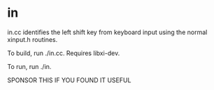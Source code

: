 # in

in.cc identifies the left shift key from keyboard input using the normal xinput.h routines.

To build, run ./in.cc. Requires libxi-dev.

To run, run ./in.

SPONSOR THIS IF YOU FOUND IT USEFUL
